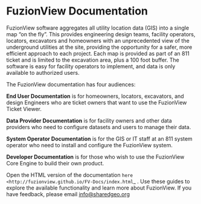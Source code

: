 FuzionView Documentation
=========================
FuzionView software aggregates all utility location data (GIS) into a single map “on the fly”. This provides engineering design teams, facility operators, locators, excavators and homeowners with an unprecedented view of the underground utilities at the site, providing the opportunity for a safer, more efficient approach to each project. Each map is provided as part of an 811 ticket and is limited to the excavation area, plus a 100 foot buffer. The software is easy for facility operators to implement, and data is only available to authorized users.

The FuzionView documentation has four audiences:

**End User Documentation** is for homeowners, locators, excavators, and design Engineers who are ticket owners that want to use the FuzionView Ticket Viewer.

**Data Provider Documentation** is for facility owners and other data providers who need to configure datasets and users to manage their data.

**System Operator Documentation** is for the GIS or IT staff at an 811 system operator who need to install and configure the FuzionView system.

**Developer Documentation** is for those who wish to use the FuzionView Core Engine to build their own product.

Open the HTML version of the documentation `here <http://fuzionview.github.io/FV-Docs/index.html`_ .
Use these guides to explore the available functionality and learn more about FuzionView.
If you have feedback, please email info@sharedgeo.org
